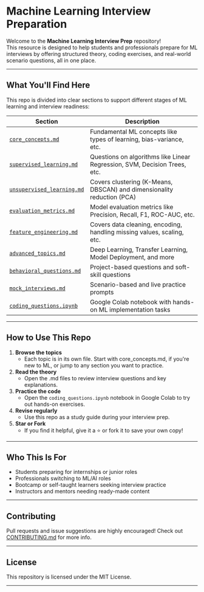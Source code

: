 # Machine Learning Interview Preparation

Welcome to the **Machine Learning Interview Prep** repository!  
This resource is designed to help students and professionals prepare for ML interviews by offering structured theory, coding exercises, and real-world scenario questions, all in one place.

---

## What You'll Find Here

This repo is divided into clear sections to support different stages of ML learning and interview readiness:

| Section | Description |
|--------|-------------|
| [`core_concepts.md`](./core_concepts.md) | Fundamental ML concepts like types of learning, bias-variance, etc. |
| [`supervised_learning.md`](./supervised_learning.md) | Questions on algorithms like Linear Regression, SVM, Decision Trees, etc. |
| [`unsupervised_learning.md`](./unsupervised_learning.md) | Covers clustering (K-Means, DBSCAN) and dimensionality reduction (PCA) |
| [`evaluation_metrics.md`](./evaluation_metrics.md) | Model evaluation metrics like Precision, Recall, F1, ROC-AUC, etc. |
| [`feature_engineering.md`](./feature_engineering.md) | Covers data cleaning, encoding, handling missing values, scaling, etc. |
| [`advanced_topics.md`](./advanced_topics.md) | Deep Learning, Transfer Learning, Model Deployment, and more |
| [`behavioral_questions.md`](./behavioral_questions.md) | Project-based questions and soft-skill questions |
| [`mock_interviews.md`](./mock_interviews.md) | Scenario-based and live practice prompts |
| [`coding_questions.ipynb`](./coding_questions.ipynb) | Google Colab notebook with hands-on ML implementation tasks |

---

## How to Use This Repo

1. **Browse the topics**
     * Each topic is in its own file. Start with core_concepts.md, if you're new to ML, or jump to any section you want to practice.
2. **Read the theory**
     * Open the .md files to review interview questions and key explanations.
3. **Practice the code**
     * Open the `coding_questions.ipynb` notebook in Google Colab to try out hands-on exercises.
4. **Revise regularly**
     * Use this repo as a study guide during your interview prep.
5. **Star or Fork**
     * If you find it helpful, give it a ⭐ or fork it to save your own copy!

---

## Who This Is For
* Students preparing for internships or junior roles
* Professionals switching to ML/AI roles
* Bootcamp or self-taught learners seeking interview practice
* Instructors and mentors needing ready-made content

---

## Contributing
Pull requests and issue suggestions are highly encouraged!
Check out [CONTRIBUTING.md](https://github.com/Tanu-N-Prabhu/Python/blob/master/contribution.md) for more info.

---

## License
This repository is licensed under the MIT License.

---


